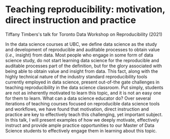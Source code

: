 # Teaching reproducibility: motivation, direct instruction and practice
Tiffany Timbers's talk for Toronto Data Workshop on Reproducibility (2021)

In the data science courses at UBC, we define data science as the study and development of reproducible and auditable processes to obtain value (*i.e.,* insight) from data. Most people who engage in some form of data science study, do not start learning data science for the reproducible and auditable processes part of the definition, but for the glory associated with being able to obtain value and insight from data. This fact, along with the highly technical nature of the industry standard reproducibility tools currently employed in data science, present out-of-the gate challenges in teaching reproducibility in the data science classroom. Put simply, students are not as inherently motivated to learn this topic, and it is not an easy one for them to learn. What can a data science educator do? Over several iterations of teaching courses focused on reproducible data science tools and workflows, we have found that motivation, direct instruction and practice are key to effectively teach this challenging, yet important subject. In this talk, I will present examples of how we deeply motivate, effectively instruct and provide ample practice opportunities to our Master of Data Science students to effectively engage them in learning about this topic. 

